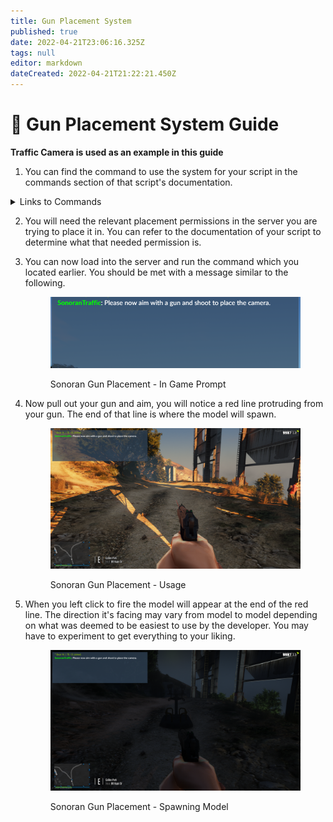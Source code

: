 ```yaml
---
title: Gun Placement System
published: true
date: 2022-04-21T23:06:16.325Z
tags: null
editor: markdown
dateCreated: 2022-04-21T21:22:21.450Z
---
```


# 🔫 Gun Placement System Guide

**Traffic Camera is used as an example in this guide**

1. You can find the command to use the system for your script in the commands section of that script's documentation.

<details>

<summary>Links to Commands</summary>

* [Shot Spotter](../resource-documentation/shot-spotter/#commands)&#x20;

<!---->

* [Traffic Cameras](../resource-documentation/speed-camera/#commands)

</details>

2. You will need the relevant placement permissions in the server you are trying to place it in. You can refer to the documentation of your script to determine what that needed permission is.
3.  You can now load into the server and run the command which you located earlier. You should be met with a message similar to the following.&#x20;

    <figure><img src="../command_output_example.png" alt=""><figcaption><p>Sonoran Gun Placement - In Game Prompt</p></figcaption></figure>
4.  Now pull out your gun and aim, you will notice a red line protruding from your gun. The end of that line is where the model will spawn.&#x20;

    <figure><img src="../gun_exampl.png" alt=""><figcaption><p>Sonoran Gun Placement - Usage</p></figcaption></figure>
5.  When you left click to fire the model will appear at the end of the red line. The direction it's facing may vary from model to model depending on what was deemed to be easiest to use by the developer. You may have to experiment to get everything to your liking.&#x20;

    <figure><img src="../placed_exampl.png" alt=""><figcaption><p>Sonoran Gun Placement - Spawning Model</p></figcaption></figure>
